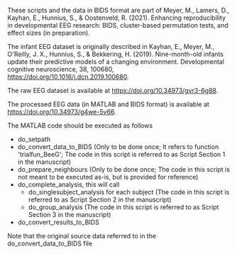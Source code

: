 These scripts and the data in BIDS format are part of Meyer, M., Lamers, D., Kayhan,
E., Hunnius, S., & Oostenveld, R. (2021). Enhancing reproducibility in developmental
EEG research: BIDS, cluster-based permutation tests, and effect sizes (in preparation).

The infant EEG dataset is originally described in Kayhan, E., Meyer, M., O'Reilly,
J. X., Hunnius, S., & Bekkering, H. (2019). Nine-month-old infants update their
predictive models of a changing environment. Developmental cognitive neuroscience,
38, 100680, https://doi.org/10.1016/j.dcn.2019.100680.

The raw EEG dataset is available at https://doi.org/10.34973/gvr3-6g88.

The processed EEG data (in MATLAB and BIDS format) is available at https://doi.org/10.34973/g4we-5v66.

The MATLAB code should be executed as follows

- do_setpath
- do_convert_data_to_BIDS (Only to be done once; It refers to function 'trialfun_BeeG'; The code in this script is referred to as Script Section 1 in the manuscript)
- do_prepare_neighbours   (Only to be done once; The code in this script is not meant to be executed as-is, but is provided for reference)
- do_complete_analysis, this will call
  - do_singlesubject_analysis for each subject (The code in this script is referred to as Script Section 2 in the manuscript)
  - do_group_analysis (The code in this script is referred to as Script Section 3 in the manuscript)
- do_convert_results_to_BIDS

Note that the original source data referred to in the do_convert_data_to_BIDS file 
